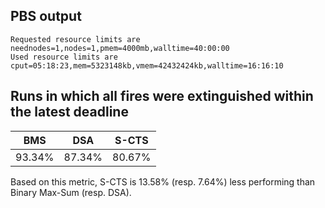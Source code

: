 ## PBS output

```shell
Requested resource limits are neednodes=1,nodes=1,pmem=4000mb,walltime=40:00:00
Used resource limits are cput=05:18:23,mem=5323148kb,vmem=42432424kb,walltime=16:16:10
```

## Runs in which all fires were extinguished within the latest deadline

| BMS     | DSA     | S-CTS  |
| -       | -       | -      |
| 93.34%  | 87.34%  | 80.67% |

Based on this metric, S-CTS is 13.58% (resp. 7.64%) less performing than Binary
Max-Sum (resp. DSA).
